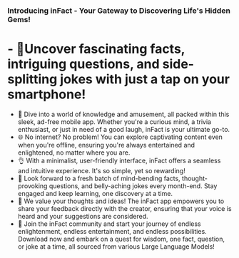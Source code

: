 ### Introducing inFact - Your Gateway to Discovering Life's Hidden Gems!
# -	🌟Uncover fascinating facts, intriguing questions, and side-splitting jokes with just a tap on your smartphone! 
-	🚀 Dive into a world of knowledge and amusement, all packed within this sleek, ad-free mobile app. Whether you're a curious mind, a trivia enthusiast, or just in need of a good laugh, inFact is your ultimate go-to.
-	🌐 No internet? No problem! You can explore captivating content even when you're offline, ensuring you're always entertained and enlightened, no matter where you are.
-	👌 With a minimalist, user-friendly interface, inFact offers a seamless and intuitive experience. It's so simple, yet so rewarding!
-	📆 Look forward to a fresh batch of mind-bending facts, thought-provoking questions, and belly-aching jokes every month-end. Stay engaged and keep learning, one discovery at a time.
-	💌 We value your thoughts and ideas! The inFact app empowers you to share your feedback directly with the creator, ensuring that your voice is heard and your suggestions are considered.
-	🌠 Join the inFact community and start your journey of endless enlightenment, endless entertainment, and endless possibilities. Download now and embark on a quest for wisdom, one fact, question, or joke at a time, all sourced from various Large Language Models! 

